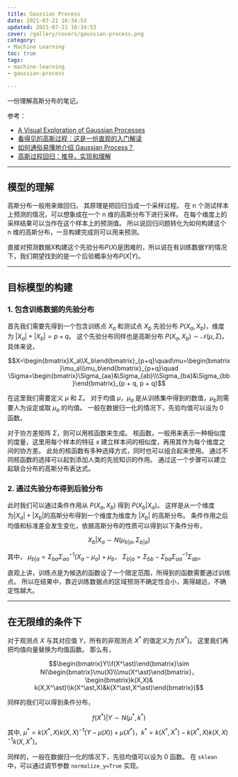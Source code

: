 ```yaml
---
title: Gaussian Process
date: 2021-07-21 16:34:53
updated: 2021-07-21 16:34:53
cover: /gallery/covers/gaussian-process.png
category: 
- Machine Learning
toc: true
tags: 
- machine-learning
- gaussian-process

---
```

<!-- omit in toc -->

一份理解高斯分布的笔记。

<!-- more -->

参考：
- [A Visual Exploration of Gaussian Processes](https://www.jgoertler.com/visual-exploration-gaussian-processes/)
- [看得见的高斯过程：这是一份直观的入门解读](https://zhuanlan.zhihu.com/p/56562456)
- [如何通俗易懂地介绍 Gaussian Process？](https://www.zhihu.com/question/46631426/answer/1735470753)
- [高斯过程回归：推导，实现和理解](https://zhuanlan.zhihu.com/p/104601803)

---------

## 模型的理解

高斯分布一般用来做回归。
其原理是把回归当成一个采样过程。
在 n 个测试样本上预测的情况，可以想象成在一个 n 维的高斯分布下进行采样。
在每个维度上的采样结果可以当作在这个样本上的预测值。
所以说回归问题转化为如何构建这个 n 维的高斯分布，一旦构建完成则可以用来预测。

直接对预测数据$X$构建这个先验分布$P(X)$是困难的，所以说在有训练数据$Y$的情况下，我们期望找到的是一个后验概率分布$P(X|Y)$。

---------
## 目标模型的构建

### 1. 包含训练数据的先验分布

首先我们需要先得到一个包含训练点 $X_a$ 和测试点 $X_b$ 先验分布 $P (X_a,X_b)$，维度为 $|X_a|+|X_b| = p + q$。
这个先验分布同样也是高斯分布 $P(X_a,X_b) \sim \mathcal{N}(\mu,\,\Sigma)$。
具体来说，

$$X=\begin{bmatrix}X_a\\X_b\end{bmatrix}_{p+q}\quad\mu=\begin{bmatrix}\mu_a\\\mu_b\end{bmatrix}_{p+q}\quad \Sigma=\begin{bmatrix}\Sigma_{aa}&\Sigma_{ab}\\\Sigma_{ba}&\Sigma_{bb}\end{bmatrix}_{p + q, p + q}$$

在这里我们需要定义 $\mu$ 和 $\Sigma$。
对于均值 $\mu$，$\mu_a$ 是从训练集中得到的数值，$\mu_b$则需要人为设定或取 $\mu_a$ 的均值。
一般在数据归一化的情况下，先验均值可以设为 0 函数。

对于协方差矩阵 $\Sigma$，则可以用核函数来生成。
核函数，一般用来表示一种相似度的度量，这里用每个样本的特征 $x$ 建立样本间的相似度，再用其作为每个维度之间的协方差。
此处的核函数有多种选择方式，同时也可以组合起来使用。
通过不同核函数的选择可以起到添加人类的先验知识的作用。
通过这一个步骤可以建立起联合分布的高斯分布表达式。

### 2. 通过先验分布得到后验分布

此时我们可以通过条件作用从 $P(X_a,X_b)$ 得到 $P(X_b|X_a)$。
这样是从一个维度为$|X_a|+|X_b|$的高斯分布得到一个维度为维度为 $|X_b|$ 的高斯分布。
条件作用之后均值和标准差会发生变化，依据高斯分布的性质可以得到以下条件分布，

$$X_b|X_a\sim N(\mu_{b|a},\Sigma_{b|a})$$

其中，
$\mu_{b|a}=\Sigma_{ba}\Sigma^{-1}_{aa}(X_a-\mu_a)+\mu_b$，
$\Sigma_{b|a}=\Sigma_{bb}-\Sigma_{ba}\Sigma^{-1}_{aa}\Sigma_{ab}$。

直观上讲，训练点是为候选的函数设了一个限定范围，所得到的函数需要通过训练点。
所以在结果中，靠近训练数据点的区域预测不确定性会小，离得越远，不确定性越大。

--------
## 在无限维的条件下

对于观测点 $X$ 与其对应值 $Y$，所有的非观测点 $X^\ast$ 的值定义为 $f(X^\ast)$。
这里我们再把均值向量替换为均值函数。
那么有，

$$\begin{bmatrix}Y\\f(X^\ast)\end{bmatrix}\sim N(\begin{bmatrix}\mu(X)\\\mu(X^\ast)\end{bmatrix}，\begin{bmatrix}k(X,X)& k(X,X^\ast)\\k(X^\ast,X)&k(X^\ast,X^\ast)\end{bmatrix})$$

同样的我们可以得到条件分布，

$$f(X^\ast)|Y\sim N(\mu^\ast,k^\ast)$$

其中, $\mu^\ast=k(X^\ast,X)k(X,X)^{-1}(Y-\mu(X))+\mu(X^\ast)$，$k^\ast=k(X^\ast,X^\ast)-k(X^\ast,X)k(X,X)^{-1}k(X,X^\ast)$。

同样的，一般在数据归一化的情况下，先验均值可以设为 0 函数。
在 `sklean` 中，可以通过调节参数 `normalize_y=True` 实现。